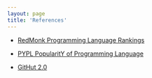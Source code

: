 ```yaml
---
layout: page
title: 'References'
---
```



- [RedMonk Programming Language Rankings](https://redmonk.com/sogrady)

- [PYPL PopularitY of Programming Language](http://pypl.github.io/PYPL.html)

- [GitHut 2.0](https://madnight.github.io/githut/#/stars)
